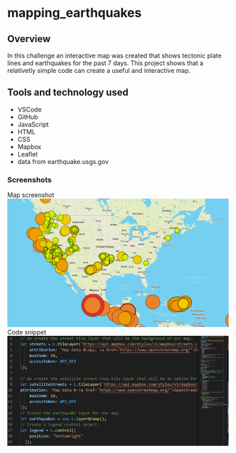 # mapping_earthquakes
## Overview
In this challenge an interactive map was created that shows tectonic plate lines and earthquakes for the past 7 days. This project shows that a relativetly simple code can create a useful and interactive map.
## Tools and technology used
- VSCode
- GitHub
- JavaScript
- HTML
- CSS
- Mapbox
- Leaflet
- data from earthquake.usgs.gov
### Screenshots
Map screenshot
![map screenshot](map.png)
Code snippet
![code snippet](code.png)